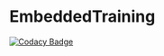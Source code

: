 # EmbeddedTraining

[![Codacy Badge](https://api.codacy.com/project/badge/Grade/eb65f5008bb04dc78ef31747cb232bdd)](https://app.codacy.com/gh/GMDELGAD/EmbeddedTraining?utm_source=github.com&utm_medium=referral&utm_content=GMDELGAD/EmbeddedTraining&utm_campaign=Badge_Grade_Settings)